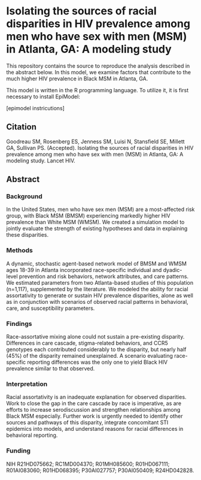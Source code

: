 # Isolating the sources of racial disparities in HIV prevalence among men who have sex with men (MSM) in Atlanta, GA: A modeling study

This repository contains the source to reproduce the analysis described in the abstract below.  In this model, we examine factors that contribute to the much higher HIV prevalence in Black MSM in Atlanta, GA.  

This model is written in the R programming language.  To utilize it, it is first necessary to install EpiModel:

[epimodel instricutions]

## Citation
Goodreau SM, Rosenberg ES, Jenness SM, Luisi N, Stansfield SE, Millett GA, Sullivan PS. (Accepted). Isolating the sources of racial disparities in HIV prevalence among men who have sex with men (MSM) in Atlanta, GA: A modeling study. Lancet HIV.

## Abstract
### Background
In the United States, men who have sex men (MSM) are a most-affected risk group, with Black MSM (BMSM) experiencing markedly higher HIV prevalence than White MSM (WMSM). We created a simulation model to jointly evaluate the strength of existing hypotheses and data in explaining these disparities.
### Methods
A dynamic, stochastic agent-based network model of BMSM and WMSM ages 18-39 in Atlanta incorporated race-specific individual and dyadic- level prevention and risk behaviors, network attributes, and care patterns. We estimated parameters from two Atlanta-based studies of this population (n=1,117), supplemented by the literature. We modeled the ability for racial assortativity to generate or sustain HIV prevalence disparities, alone as well as in conjunction with scenarios of observed racial patterns in behavioral, care, and susceptibility parameters.
### Findings
Race-assortative mixing alone could not sustain a pre-existing disparity. Differences in care cascade, stigma-related behaviors, and CCR5 genotypes each contributed considerably to the disparity, but nearly half (45%) of the disparity remained unexplained. A scenario evaluating race-specific reporting differences was the only one to yield Black HIV prevalence similar to that observed.
### Interpretation
Racial assortativity is an inadequate explanation for observed disparities. Work to close the gap in the care cascade by race is imperative, as are efforts to increase serodiscussion and strengthen relationships among Black MSM especially. Further work is urgently needed to identify other sources and pathways of this disparity, integrate concomitant STI epidemics into models, and understand reasons for racial differences in behavioral reporting.

### Funding
NIH R21HD075662; RC1MD004370; R01MH085600; R01HD067111; R01AI083060; R01HD068395; P30AI027757; P30AI050409; R24HD042828.
